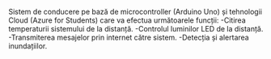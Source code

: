Sistem de conducere pe bază de microcontroller (Arduino Uno) și tehnologii Cloud (Azure for Students) care va efectua următoarele funcții:
-Citirea temperaturii sistemului de la distanță.
-Controlul luminilor LED de la distanță.
-Transmiterea mesajelor prin internet către sistem.
-Detecția și alertarea inundațiilor.